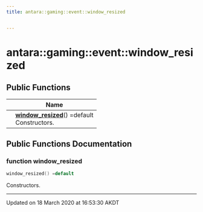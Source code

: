 ```yaml
---
title: antara::gaming::event::window_resized


---
```


# antara::gaming::event::window_resized















## Public Functions

|                | Name           |
| -------------- | -------------- |
|  | **[window_resized](Classes/structantara_1_1gaming_1_1event_1_1window__resized.md#function-window_resized)**() =default <br>Constructors.  |












## Public Functions Documentation

### function window_resized

```cpp
window_resized() =default
```

Constructors. 

































-------------------------------

Updated on 18 March 2020 at 16:53:30 AKDT